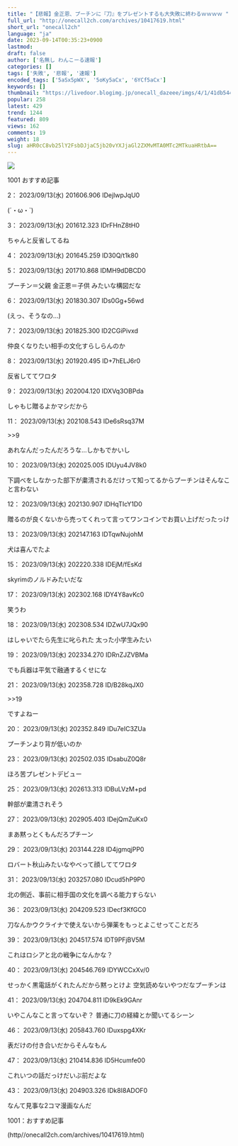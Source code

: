 ```yaml
---
title: "【悲報】金正恩、プーチンに『刀』をプレゼントするも大失敗に終わるｗｗｗｗ "
full_url: "http://onecall2ch.com/archives/10417619.html"
short_url: "onecall2ch"
language: "ja"
date: 2023-09-14T00:35:23+0900
lastmod: 
draft: false
author: ['名無し わんこーる速報']
categories: []
tags: ['失敗', '悲報', '速報']
encoded_tags: ['5aSx5pWX', '5oKy5aCx', '6YCf5aCx']
keywords: []
thumbnail: "https://livedoor.blogimg.jp/onecall_dazeee/imgs/4/1/41db544c.jpg"
popular: 258
latest: 429
trend: 1244
featured: 809
views: 162
comments: 19
weight: 18
slug: aHR0cC8vb25lY2FsbDJjaC5jb20vYXJjaGl2ZXMvMTA0MTc2MTkuaHRtbA==
---
```


![](https://livedoor.blogimg.jp/onecall_dazeee/imgs/4/1/41db544c.jpg)

<div> <p class='name2'> 1001 おすすめ記事</p> <p class='name2'>2： 2023/09/13(水) 201606.906 IDejlwpJqU0</p><p class='onecall'> (´・ω・`) </p> <p class='name2'>3： 2023/09/13(水) 201612.323 IDrFHnZ8tH0</p><p class='onecall'><p> ちゃんと反省してるね </p></p> <p class='name2'>4： 2023/09/13(水) 201645.259 ID30Q/t1k80</p><p class='name2'>5： 2023/09/13(水) 201710.868 IDMH9dDBCD0</p><p class='onecall'> プーチン＝父親 金正恩＝子供 みたいな構図だな </p> <p class='name2'>6： 2023/09/13(水) 201830.307 IDs0Gg+56wd</p><p class='onecall'> (えっ、そうなの…) </p> <p class='name2'>7： 2023/09/13(水) 201825.300 ID2CGiPivxd</p><p class='onecall'><p> 仲良くなりたい相手の文化すらしらんのか </p></p> <p class='name2'>8： 2023/09/13(水) 201920.495 ID+7hELJ6r0</p><p class='onecall'> 反省しててワロタ </p> <p class='name2'>9： 2023/09/13(水) 202004.120 IDXVq3OBPda</p><p class='onecall'> しゃもじ贈るよかマシだから </p> <p class='name2'>11： 2023/09/13(水) 202108.543 IDe6sRsq37M</p><p class='onecall'> <p class='anchor'>>>9</p> あれなんだったんだろうな…しかもでかいし </p> <p class='name2'>10： 2023/09/13(水) 202025.005 IDUyu4JV8k0</p><p class='onecall'> 下調べをしなかった部下が粛清されるだけって知ってるからプーチンはそんなこと言わない </p> <p class='name2'>12： 2023/09/13(水) 202130.907 IDHqTIcY1D0</p><p class='onecall'> 贈るのが良くないから売ってくれって言ってワンコインでお買い上げだったっけ </p> <p class='name2'>13： 2023/09/13(水) 202147.163 IDTqwNujohM</p><p class='onecall'> 犬は喜んでたよ </p> <p class='name2'>15： 2023/09/13(水) 202220.338 IDEjM/fEsKd</p><p class='onecall'> skyrimのノルドみたいだな </p> <p class='name2'>17： 2023/09/13(水) 202302.168 IDY4Y8avKc0</p><p class='onecall'> 笑うわ </p> <p class='name2'>18： 2023/09/13(水) 202308.534 IDZwU7JQx90</p><p class='onecall'> はしゃいでたら先生に叱られた 太った小学生みたい </p> <p class='name2'>19： 2023/09/13(水) 202334.270 IDRnZJZVBMa</p><p class='onecall'> でも兵器は平気で融通するくせにな </p> <p class='name2'>21： 2023/09/13(水) 202358.728 ID/B28kqJX0</p><p class='onecall'> <p class='anchor'>>>19</p> ですよねー </p> <p class='name2'>20： 2023/09/13(水) 202352.849 IDu7eIC3ZUa</p><p class='onecall'> プーチンより背が低いのか </p> <p class='name2'>23： 2023/09/13(水) 202502.035 IDsabuZ0Q8r</p><p class='onecall'><p> ほろ苦プレゼントデビュー </p></p> <p class='name2'>25： 2023/09/13(水) 202613.313 IDBuLVzM+pd</p><p class='onecall'> 幹部が粛清されそう </p> <p class='name2'>27： 2023/09/13(水) 202905.403 IDejQmZuKx0</p><p class='onecall'><p> まあ黙っとくもんだろプチーン </p></p> <p class='name2'>29： 2023/09/13(水) 203144.228 ID4jgmqjPP0</p><p class='onecall'> ロバート秋山みたいなやべって顔しててワロタ </p> <p class='name2'>31： 2023/09/13(水) 203257.080 IDcud5hP9P0</p><p class='onecall'> 北の側近、事前に相手国の文化を調べる能力すらない </p> <p class='name2'>36： 2023/09/13(水) 204209.523 IDecf3KfGC0</p><p class='onecall'> 刀なんかウクライナで使えないから弾薬をもっとよこせってことだろ </p> <p class='name2'>39： 2023/09/13(水) 204517.574 IDT9PFjBV5M</p><p class='onecall'> これはロシアと北の戦争になんかな？ </p> <p class='name2'>40： 2023/09/13(水) 204546.769 IDYWCCxXv/0</p><p class='onecall'> せっかく黒電話がくれたんだから黙っとけよ 空気読めないやつだなプーチンは </p> <p class='name2'>41： 2023/09/13(水) 204704.811 ID9kEk9GAnr</p><p class='onecall'> いやこんなこと言ってないぞ？ 普通に刀の経緯とか聞いてるシーン </p> <p class='name2'>46： 2023/09/13(水) 205843.760 IDuxspg4XKr</p><p class='onecall'> 表だけの付き合いだからそんなもん </p> <p class='name2'>47： 2023/09/13(水) 210414.836 ID5Hcumfe00</p><p class='onecall'> これいつの話だっけだいぶ前だよな </p> <p class='name2'>43： 2023/09/13(水) 204903.326 IDk8I8ADOF0</p><p class='onecall'><p> なんて見事な2コマ漫画なんだ </p></p> <p class='name2'>1001：おすすめ記事</p> </div>

(http//onecall2ch.com/archives/10417619.html)
